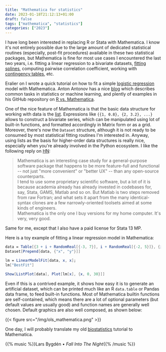 ```yaml
---
title: "Mathematica for statistics"
date: 2023-01-18T21:12:13+01:00
draft: false
tags: ["mathematica", "statistics"]
categories: ["2023"]
---
```


I have long been interested in replacing R or Stata with Mathematica. I know it's not entirely possible due to the large amount of dedicated statistical routines (especially, post-fit procedures) available in these two statistical packages, but Mathematica is fine for most use cases I encountered the last two years, i.e. fitting a linear regression to a bivariate datasets, [fitting splines][], computing pairwise correlation coefficient, working with [contingency tables][], etc.

Eralier on I wrote a quick tutorial on how to fit a simple [logistic regression][] model with Mathematica. Anton Antonov has a nice [blog][] which describes common tasks in statistics or machine learning, and plently of examples in his GitHub repository on [R vs. Mathematica][].

One of the nice feature of Mathematica is that the basic data structure for working with data is the [list][]. Expressions like `{{1, 0.8}, {2, 3.2}, ...}` allows to construct a bivariate series, which can be manipulated using lot of built-in functions, and formatted accordingly in Matrix form or as a grid. Moreover, there's now the `Dataset` structure, although it is not ready to be consumed by most statistical fitting routines I'm interested in. Anyway, using lists as the basis for higher-order data structures is really nice, especially when you're already involved in the Python ecosystem. I like the following reply on [HN][]:

> Mathematica is an interesting case study for a general-purpose software package that happens to be more feature-full and functional -- not just "more convenient" or "better UX" -- than any open-source counterparts.<br>
> I tend to use some proprietary scientific software, but a lot of it is because academia already has already invested in codebases for, say, Stata, GAMS, Matlab and so on. But Matlab is two steps removed from raw Fortran; and what sets it apart from the many identical-syntax clones are a few narrowly-oriented toolsets aimed at some kinds of engineers.<br>
> Mathematica is the only one I buy versions for my home computer. It's very, very good.

Same for me, except that I also have a paid license for Stata 13 MP.

Here is a toy example of fitting a linear regression model in Mathematica:

```mathematica
data = Table[{3 + i + RandomReal[{-3, 7}], i + RandomReal[{-2, 5}]}, {i, 1, 20}];
Dataset[Prepend[data, {"x", "y"}]]

lm = LinearModelFit[data, x, x];
lm["BestFit"]

Show[ListPlot[data], Plot[lm[x], {x, 0, 30}]]
```

Even if this is a contrived example, it shows how easy it is to generate an artificial dataset, which can be printed much like an R `data.table` or Pandas data frame, to feed built-in functions. Most of Mathematica builtin functions are self-contained, which means there are a lot of optional parameters (but default values are usually good) and function names are generally well chosen. Default graphics are also well composed, as shown below:

{{< figure src="/img/ols_mathematica.png" >}}

One day, I will probably translate my old [biostatistics][] tutorial to Mathematica.

{{% music %}}Lars Bygdén • _Fall Into The Night_{{% /music %}}

[fitting splines]: https://mathematica.stackexchange.com/a/89148/167
[contingency tables]: https://mathematica.stackexchange.com/q/153734/167
[blog]: https://mathematicaforprediction.wordpress.com/
[r vs. mathematica]: https://github.com/antononcube/MathematicaVsR
[list]: https://reference.wolfram.com/language/tutorial/ManipulatingLists.html
[hn]: https://news.ycombinator.com/item?id=9797936
[biostatistics]: https://even4void.github.io/rstats-biostats/
[logistic regression]: /post/logistic-fit-mathematica/
